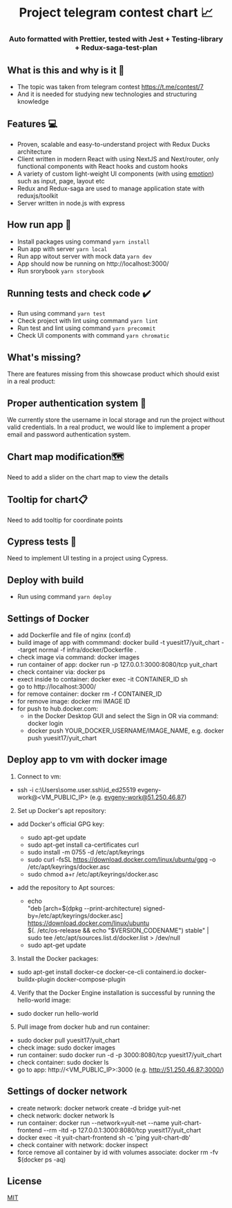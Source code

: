 <div align="center"> 
  <h1>Project telegram contest chart 📈</h1>
  <h3>Auto formatted with Prettier, tested with Jest + Testing-library + Redux-saga-test-plan</h3>
</div>

## What is this and why is it 🤔

- The topic was taken from telegram contest https://t.me/contest/7
- And it is needed for studying new technologies and structuring knowledge

## Features 💻

- Proven, scalable and easy-to-understand project with Redux Ducks architecture
- Client written in modern React with using NextJS and Next/router, only functional components with React hooks and custom hooks
- A variety of custom light-weight UI components (with using [emotion](https://emotion.sh/docs/styled)) such as input, page, layout etc
- Redux and Redux-saga are used to manage application state with reduxjs/toolkit
- Server written in node.js with express

## How run app 🚀

- Install packages using command `yarn install`
- Run app with server `yarn local`
- Run app witout server with mock data `yarn dev`
- App should now be running on http://localhost:3000/
- Run srorybook `yarn storybook`

## Running tests and check code ✔️

- Run using command `yarn test`
- Check project with lint using command `yarn lint`
- Run test and lint using command `yarn precommit`
- Check UI components with command `yarn chromatic`

## What's missing?

There are features missing from this showcase product which should exist in a real product:

## Proper authentication system 🔐

We currently store the username in local storage and run the project without valid credentials. In a real product, we would like to implement a proper email and password authentication system.

## Chart map modification🗺️

Need to add a slider on the chart map to view the details

## Tooltip for chart📋

Need to add tooltip for coordinate points

## Cypress tests 🧪

Need to implement UI testing in a project using Cypress.

## Deploy with build

- Run using command `yarn deploy`

## Settings of Docker

- add Dockerfile and file of nginx (conf.d)
- build image of app with commmand: docker build -t yuesit17/yuit_chart --target normal -f infra/docker/Dockerfile .
- check image via command: docker images
- run container of app: docker run -p 127.0.0.1:3000:8080/tcp yuit_chart
- check container via: docker ps
- exect inside to container: docker exec -it CONTAINER_ID sh
- go to http://localhost:3000/
- for remove container: docker rm -f CONTAINER_ID
- for remove image: docker rmi IMAGE ID
- for push to hub.docker.com:
  - in the Docker Desktop GUI and select the Sign in OR via command: docker login
  - docker push YOUR_DOCKER_USERNAME/IMAGE_NAME, e.g. docker push yuesit17/yuit_chart

## Deploy app to vm with docker image

1. Connect to vm:

- ssh -i c:\Users\some.user\.ssh\id_ed25519 evgeny-work@<VM_PUBLIC_IP> (e.g. evgeny-work@51.250.46.87)

2. Set up Docker's apt repository:

- add Docker's official GPG key:

  - sudo apt-get update
  - sudo apt-get install ca-certificates curl
  - sudo install -m 0755 -d /etc/apt/keyrings
  - sudo curl -fsSL https://download.docker.com/linux/ubuntu/gpg -o /etc/apt/keyrings/docker.asc
  - sudo chmod a+r /etc/apt/keyrings/docker.asc

- add the repository to Apt sources:
  - echo \
    "deb [arch=$(dpkg --print-architecture) signed-by=/etc/apt/keyrings/docker.asc] https://download.docker.com/linux/ubuntu \
    $(. /etc/os-release && echo "$VERSION_CODENAME") stable" | \
    sudo tee /etc/apt/sources.list.d/docker.list > /dev/null
  - sudo apt-get update

3. Install the Docker packages:

- sudo apt-get install docker-ce docker-ce-cli containerd.io docker-buildx-plugin docker-compose-plugin

4. Verify that the Docker Engine installation is successful by running the hello-world image:

- sudo docker run hello-world

5. Pull image from docker hub and run container:

- sudo docker pull yuesit17/yuit_chart
- check image: sudo docker images
- run container: sudo docker run -d -p 3000:8080/tcp yuesit17/yuit_chart
- check container: sudo docker ls
- go to app: http://<VM_PUBLIC_IP>:3000 (e.g. http://51.250.46.87:3000/)

## Settings of docker network

- create network: docker network create -d bridge yuit-net
- check network: docker network ls
- run container: docker run --network=yuit-net --name yuit-chart-frontend --rm -itd -p 127.0.0.1:3000:8080/tcp yuesit17/yuit_chart
- docker exec -it yuit-chart-frontend sh -c 'ping yuit-chart-db'
- check container with network: docker inspect
- force remove all container by id with volumes associate: docker rm -fv $(docker ps -aq)

## License

[MIT](https://opensource.org/licenses/MIT)
